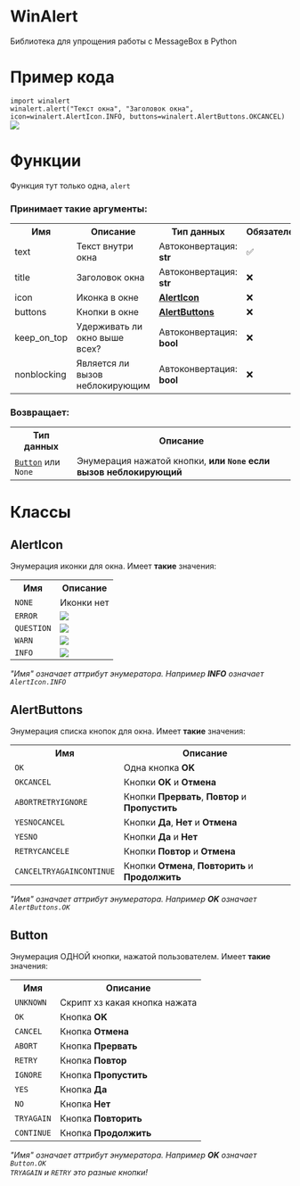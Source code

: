 # WinAlert
Библиотека для упрощения работы с MessageBox в Python
<h1>Пример кода</h1>
<code>import winalert</code><br>
<code>winalert.alert("Текст окна", "Заголовок окна", icon=winalert.AlertIcon.INFO, buttons=winalert.AlertButtons.OKCANCEL)</code>
<img src="https://cdn.discordapp.com/attachments/881819180922445844/883804923756687370/T81Ob3H5y9VgAAAABJRU5ErkJggg.png">
<h1>Функции</h1>
Функция тут только одна, <code>alert</code>
<h3>Принимает такие аргументы:</h3>
<table>
  <tr>
    <th>Имя</th>
    <th>Описание</th>
    <th>Тип данных</th>
    <th>Обязателен?</th>
    <th>По умолчанию</th>
  </tr>
  <tr><td>text</td><td>Текст внутри окна</td><td>Автоконвертация: <b>str</b></td><td>✅</td><td>нету</td></tr>
  <tr><td>title</td><td>Заголовок окна</td><td>Автоконвертация: <b>str</b></td><td>❌</td><td><code>"WinAlert"</code></td></tr>
  <tr><td>icon</td><td>Иконка в окне</td><td><a href="https://github.com/2207-code/WinAlert#alerticon"><b>AlertIcon</b></a></td><td>❌</td><td><code>AlertIcon.NONE</code></td></tr>
  <tr><td>buttons</td><td>Кнопки в окне</td><td><a href="https://github.com/2207-code/WinAlert#alertbuttons"><b>AlertButtons</b></a></td><td>❌</td><td><code>AlertButtons.OK</code></td></tr>
  <tr><td>keep_on_top</td><td>Удерживать ли окно выше всех?</td><td>Автоконвертация: <b>bool</b></td><td>❌</td><td><code>True</code></td></tr>
  <tr><td>nonblocking</td><td>Является ли вызов неблокирующим</td><td>Автоконвертация: <b>bool</b></td><td>❌</td><td><code>False</code></td></tr>
</table>
<h3>Возвращает:</h3>
<table>
  <tr>
    <th>Тип данных</th>
    <th>Описание</th>
  </tr>
  <tr><td><a href="https://github.com/2207-code/WinAlert#button"><code>Button</code></a> или <code>None</code></td><td>Энумерация нажатой кнопки, <b>или <code>None</code> если вызов неблокирующий</b></td></tr>
</table>
<h1>Классы</h1>
<h2>AlertIcon</h2>
Энумерация иконки для окна. Имеет <b>такие</b> значения:<br>
<table>
  <tr>
    <th>Имя</th>
    <th>Описание</th>
  </tr>
  <tr><td><code>NONE</code></td><td>Иконки нет</td></tr>
  <tr><td><code>ERROR</code></td><td><img src="https://docs.microsoft.com/en-us/windows/win32/api/winuser/images/mb_iconhand.png"></img></td></tr>
  <tr><td><code>QUESTION</code></td><td><img src="https://docs.microsoft.com/en-us/windows/win32/api/winuser/images/mb_iconquestion.png"></img></td></tr>
  <tr><td><code>WARN</code></td><td><img src="https://docs.microsoft.com/en-us/windows/win32/api/winuser/images/mb_iconexclamation.png"></img></td></tr>
  <tr><td><code>INFO</code></td><td><img src="https://docs.microsoft.com/en-us/windows/win32/api/winuser/images/mb_iconasterisk.png"></img></td></tr>
</table>
<i>"Имя" означает аттрибут энумератора. Например <b>INFO</b> означает <code>AlertIcon.INFO</code></i>
<h2>AlertButtons</h2>
Энумерация списка кнопок для окна. Имеет <b>такие</b> значения:<br>
<table>
  <tr>
    <th>Имя</th>
    <th>Описание</th>
  </tr>
  <tr><td><code>OK</code></td><td>Одна кнопка <b>OK</b></td></tr>
  <tr><td><code>OKCANCEL</code></td><td>Кнопки <b>OK</b> и <b>Отмена</b></td></tr>
  <tr><td><code>ABORTRETRYIGNORE</code></td><td>Кнопки <b>Прервать</b>, <b>Повтор</b> и <b>Пропустить</b></td></tr>
  <tr><td><code>YESNOCANCEL</code></td><td>Кнопки <b>Да</b>, <b>Нет</b> и <b>Отмена</b></td></tr>
  <tr><td><code>YESNO</code></td><td>Кнопки <b>Да</b> и <b>Нет</b></td></tr>
  <tr><td><code>RETRYCANCELE</code></td><td>Кнопки <b>Повтор</b> и <b>Отмена</b></td></tr>
  <tr><td><code>CANCELTRYAGAINCONTINUE</code></td><td>Кнопки <b>Отмена</b>, <b>Повторить</b> и <b>Продолжить</b></td></tr>
</table>
<i>"Имя" означает аттрибут энумератора. Например <b>OK</b> означает <code>AlertButtons.OK</code></i>
<h2>Button</h2>
Энумерация ОДНОЙ кнопки, нажатой пользователем. Имеет <b>такие</b> значения:<br>
<table>
  <tr>
    <th>Имя</th>
    <th>Описание</th>
  </tr>
  <tr><td><code>UNKNOWN</code></td><td>Скрипт хз какая кнопка нажата</td></tr>
  <tr><td><code>OK</code></td><td>Кнопка <b>OK</b></td></tr>
  <tr><td><code>CANCEL</code></td><td>Кнопка <b>Отмена</b></td></tr>
  <tr><td><code>ABORT</code></td><td>Кнопка <b>Прервать</b></td></tr>
  <tr><td><code>RETRY</code></td><td>Кнопка <b>Повтор</b></td></tr>
  <tr><td><code>IGNORE</code></td><td>Кнопка <b>Пропустить</b></td></tr>
  <tr><td><code>YES</code></td><td>Кнопка <b>Да</b></td></tr>
  <tr><td><code>NO</code></td><td>Кнопка <b>Нет</b></td></tr>
  <tr><td><code>TRYAGAIN</code></td><td>Кнопка <b>Повторить</b></td></tr>
  <tr><td><code>CONTINUE</code></td><td>Кнопка <b>Продолжить</b></td></tr>
</table>
<i>"Имя" означает аттрибут энумератора. Например <b>OK</b> означает <code>Button.OK</code></i><br>
<i><code>TRYAGAIN</code> и <code>RETRY</code> это разные кнопки!</i>
